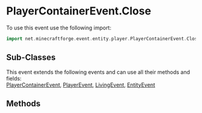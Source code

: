 # PlayerContainerEvent.Close

To use this event use the following import:
```groovy
import net.minecraftforge.event.entity.player.PlayerContainerEvent.Close
```

## Sub-Classes
This event extends the following events and can use all their methods and fields: <br>
[PlayerContainerEvent](player_container_event.md), [PlayerEvent](../player_event/player_event.md), [LivingEvent](../living_event/living_event.md), [EntityEvent](../entity_event/entity_event.md)

## Methods

